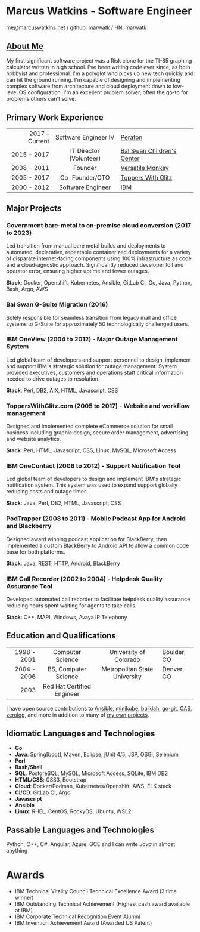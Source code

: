 # Marcus Watkins - Software Engineer

me@marcuswatkins.net / github: [marwatk](https://github.com/marwatk/) / HN: [marwatk](https://news.ycombinator.com/user?id=marwatk)

## [About Me](https://github.com/marwatk/about-me)

My first significant software project was a Risk clone for the TI-85 graphing calculator written in high school. I've been writing code ever since, as both hobbyist and professional. I'm a polyglot who picks up new tech quickly and can hit the ground running. I'm capable of designing and implementing complex software from architecture and cloud deployment down to low-level OS configuration. I'm an excellent problem solver, often the go-to for problems others can't solve.

## Primary Work Experience

| | | |
|---:|:---:|---|
|2017 – Current|Software Engineer IV|[Peraton](https://peraton.com/)|
|2015 - 2017|IT Director (Volunteer)|[Bal Swan Children's Center](http://balswan.org/)|
|2008 - 2011|Founder|[Versatile Monkey](http://versatilemonkey.com)|
|2005 - 2017|Co-Founder/CTO|[Toppers With Glitz](http://topperswithglitz.com/)|
|2000 - 2012|Software Engineer|[IBM](http://ibm.com/)|

## Major Projects

### Government bare-metal to on-premise cloud conversion (2017 to 2023)
Led transition from manual bare metal builds and deployments to automated, declarative, repeatable containerized deployments for a variety of disparate internet-facing components using 100% infrastructure as code and a cloud-agnostic approach.
Significantly reduced developer toil and operator error, ensuring higher uptime and fewer outages.

**Stack**: Docker, Openshift, Kubernetes, Ansible, GitLab CI, Go, Java, Python, Bash, Argo, AWS

### Bal Swan G-Suite Migration (2016)
Solely responsible for seamless transition from legacy mail and office systems to G-Suite for approximately 50 technologically challenged users.

### IBM OneView (2004 to 2012) - Major Outage Management System
Led global team of developers and support personnel to design, implement and support IBM's strategic solution for outage management.
System provided executives, customers and operations staff critical information needed to drive outages to resolution.

**Stack**: Perl, DB2, AIX, HTML, Javascript, CSS

### ToppersWithGlitz.com (2005 to 2017) - Website and workflow management
Designed and implemented complete eCommerce solution for small business including graphic design, secure order management, advertising and website analytics.

**Stack**: Perl, HTML, Javascript, CSS, Linux, MySQL, Microsoft Access

### IBM OneContact (2006 to 2012) - Support Notification Tool
Led global team of developers to design and implement IBM's strategic notification system.
This system was used to expand support globally reducing costs and outage times.

**Stack**: Java, Perl, DB2, HTML, Javascript, CSS

### PodTrapper (2008 to 2011) - Mobile Podcast App for Android and Blackberry
    
Designed award winning podcast application for BlackBerry, then implemented a custom BlackBerry to Android API to allow a common code base for both platforms.

**Stack**: Java, REST, HTTP, Android, BlackBerry

### IBM Call Recorder (2002 to 2004) - Helpdesk Quality Assurance Tool
Developed automated call recorder to facilitate helpdesk quality assurance reducing hours spent waiting for agents to take calls.

**Stack**: C++, MAPI, Windows, Avaya IP Telephony

## Education and Qualifications

| | | | |
|-:|:-:|:-:|-|
|1998 - 2001|Computer Science|University of Colorado|Boulder, CO|
|2004 - 2006|BS, Computer Science|Metropolitan State University|Denver, CO|
|2003|Red Hat Certified Engineer|

I have open source contributions to 
[Ansible](https://github.com/ansible-collections/community.general/pull/1491),
[minikube](https://github.com/kubernetes/minikube/pull/12617),
[buildah](https://github.com/containers/buildah/pulls?q=is%3Apr+marwatk),
[go-git](https://github.com/go-git/go-git/pull/311),
[CAS](https://github.com/apereo/cas/pulls?q=is%3Apr+author%3Amarwatk),
[zerolog](https://github.com/rs/zerolog/pull/321),
and more in addition to many of 
[my own projects](https://github.com/marwatk?tab=repositories&q=&type=public&language=&sort=stargazers).

## Idiomatic Languages and Technologies

* **Go**
* **Java**: Spring[boot], Maven, Eclipse, jUnit 4/5, JSP, OSGi, Selenium
* **Perl**
* **Bash/Shell**
* **SQL**: PostgreSQL, MySQL, Microsoft Access, SQLite, IBM DB2
* **HTML/CSS**: CSS3, Bootstrap
* **Cloud**: Docker/Podman, Kubernetes/Openshift, AWS, ELK stack
* **CI/CD**: GitLab CI, Argo
* **Javascript**
* **Ansible**
* **Linux**: RHEL, CentOS, RockyOS, Ubuntu, WSL2

## Passable Languages and Technologies

Python, C++, C#, Angular, Azure, GCE and I can write _Java_ in almost anything

# Awards

* IBM Technical Vitality Council Technical Excellence Award (3 time winner)
* IBM Outstanding Technical Achievement (Highest cash award available at IBM)
* IBM Corporate Technical Recognition Event Alumni
* IBM Invention Achievement Award (Awarded US Patent)
